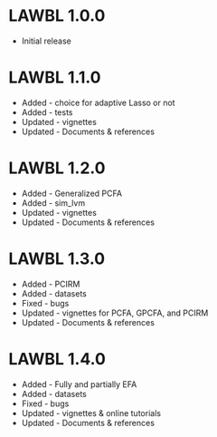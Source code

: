# LAWBL 1.0.0

-   Initial release

# LAWBL 1.1.0

-   Added - choice for adaptive Lasso or not
-   Added - tests
-   Updated - vignettes
-   Updated - Documents & references

# LAWBL 1.2.0

-   Added - Generalized PCFA
-   Added - sim_lvm
-   Updated - vignettes
-   Updated - Documents & references

# LAWBL 1.3.0

-   Added - PCIRM
-   Added - datasets
-   Fixed - bugs
-   Updated - vignettes for PCFA, GPCFA, and PCIRM
-   Updated - Documents & references

# LAWBL 1.4.0

-   Added - Fully and partially EFA
-   Added - datasets
-   Fixed - bugs
-   Updated - vignettes & online tutorials
-   Updated - Documents & references
